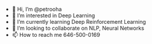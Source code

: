 - 👋 Hi, I’m @petrooha
- 👀 I’m interested in Deep Learning
- 🌱 I’m currently learning Deep Reinforcement Learning
- 💞️ I’m looking to collaborate on NLP, Neural Networks
- 📫 How to reach me 646-500-0169

<!---
petrooha/petrooha is a ✨ special ✨ repository because its `README.md` (this file) appears on your GitHub profile.
You can click the Preview link to take a look at your changes.
--->
